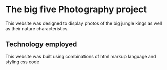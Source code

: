 # The big five Photography project
This website was designed to display photos of the big jungle kings as well as their nature characteristics.
## Technology employed
This website was built using combinations of html markup language and styling css code
